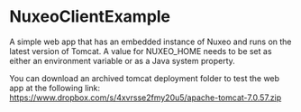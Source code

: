 NuxeoClientExample
==================

A simple web app that has an embedded instance of Nuxeo and runs on the latest version of Tomcat.  A value for NUXEO_HOME needs to be set as either an environment variable or as a Java system property.

You can download an archived tomcat deployment folder to test the web app at the following link: https://www.dropbox.com/s/4xvrsse2fmy20u5/apache-tomcat-7.0.57.zip

